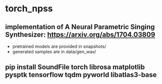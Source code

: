 # torch_npss
## implementation of A Neural Parametric Singing Synthesizer: https://arxiv.org/abs/1704.03809
* pretrained models are provided in snapshots/
* generated samples are in data/gen_wav/ 
## pip install SoundFile torch librosa matplotlib pysptk tensorflow tqdm pyworld libatlas3-base

